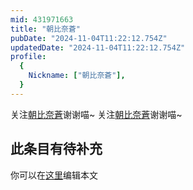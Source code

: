 ```yaml
---
mid: 431971663
title: "朝比奈蒼"
pubDate: "2024-11-04T11:22:12.754Z"
updatedDate: "2024-11-04T11:22:12.754Z"
profile:
  {
    Nickname: ["朝比奈蒼"],
  }
---
```


关注[朝比奈蒼](https://space.bilibili.com/431971663)谢谢喵~ 关注[朝比奈蒼](https://space.bilibili.com/431971663)谢谢喵~

## 此条目有待补充
你可以在[这里](https://github.com/Yuhanawa/VTuber.ICU-Content/edit/master/v/朝比奈蒼/index.md)编辑本文
